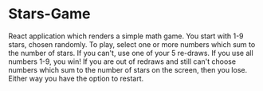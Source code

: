 # Stars-Game

React application which renders a simple math game. You start with 1-9 stars, chosen randomly. To play, select one or more numbers which sum to the number of stars. If you can't, use one of your 5 re-draws. If you use all numbers 1-9, you win! If you are out of redraws and still can't choose numbers which sum to the number of stars on the screen, then you lose. Either way you have the option to restart.
